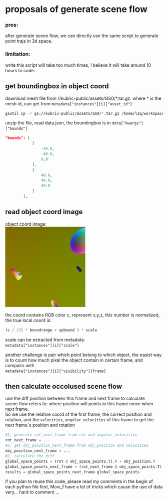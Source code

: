 # proposals of generate scene flow



### pros:

after generate scene flow, we can directly use the same script to generate point trajs in 3d space.

### limitation:

write this script will take too much times, I believe it will take around 10 hours to code.

## get boundingbox in object coord 

download mesh file from //kubric-public/assets/GSO/*.tar.gz. where * is the mesh id, can get from `metadata["instances"][i]["asset_id"]`

```bash
gsutil cp -r gs://kubric-public/assets/GSO/*.tar.gz /home/lzq/workspace/movi_pc/assets

```
unzip the file, read data.json, the boundingbox is in `data["kwargs"]["bounds"]`
```json
"bounds": [
            [
                -40.0,
                -40.0,
                0.0
            ],
            [
                40.0,
                40.0,
                40.0
            ]
        ],

```

## read object coord image
object coord image:  
![Object Coordinate Image Example](img/object_coordinates_00000.png "Example of an Object Coordinate Image")

the coord contains RGB color c, represent x,y,z, this number is normalized, the true local coord is:  
 ```python
 (c / 255 * boundrange + upbound ) * scale 
```
scale can be extracted from metadata:  
`metadata["instances"][i]["scale"]`

another challenge is pair which point belong to which object, the easist way is to count how much pixel the object contain in certain frame, and compairs with  
`metadata["instances"][i]["visibility"][frame]`

## then calculate occolused scene flow 
use the diff position between this frame and next frame to calculate  
scene flow refers to: where position will points in this frame move when next frame.  
So we use the relative coord of the first frame, the correct position and rotation, and the `velocities`, `angular_velocities` of this frame to get the next frame`s position and rotation  
```python
#1, generate rot_next_frame from rot and angular_velocities
rot_next_frame = ...
#2, get obj_position_next_frame from obj_position and velocities
obj_position_next_frame = ...
#2, calculate the diff
global_space_points = (rot @ obj_space_points.T).T + obj_position.T
global_space_points_next_frame = (rot_next_frame @ obj_space_points.T).T + obj_position_next_frame.T
results = global_space_points_next_frame-global_space_points
```

 if you plan to reuse this code, please read my comments in the begin of each python file first, Movi_f have a lot of tricks which cause the use of data very... hard to comment ... 
